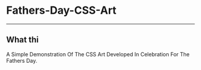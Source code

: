 # Fathers-Day-CSS-Art
 
---
## What thi
A Simple Demonstration Of The CSS Art Developed In Celebration For The Fathers Day.
